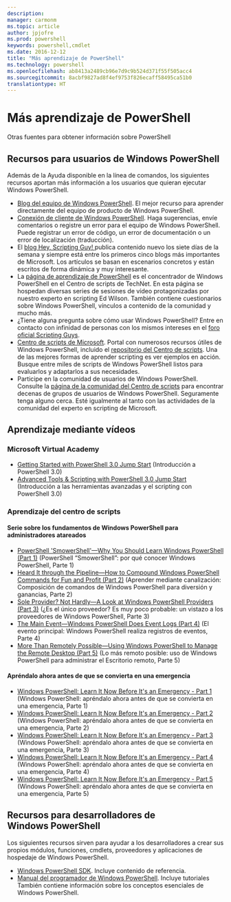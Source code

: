 ```yaml
---
description: 
manager: carmonm
ms.topic: article
author: jpjofre
ms.prod: powershell
keywords: powershell,cmdlet
ms.date: 2016-12-12
title: "Más aprendizaje de PowerShell"
ms.technology: powershell
ms.openlocfilehash: ab8413a2489cb96e7d9c9b524d371f55f505acc4
ms.sourcegitcommit: 8acbf9827ad8f4ef9753f826ecaff58495ca51b0
translationtype: HT
---
```

#  <a name="more-powershell-learning"></a>Más aprendizaje de PowerShell

Otras fuentes para obtener información sobre PowerShell  

## <a name="resources-for-windows-powershell-users"></a>Recursos para usuarios de Windows PowerShell

Además de la Ayuda disponible en la línea de comandos, los siguientes recursos aportan más información a los usuarios que quieran ejecutar Windows PowerShell.

-   [Blog del equipo de Windows PowerShell](http://blogs.msdn.com/b/powershell/). El mejor recurso para aprender directamente del equipo de producto de Windows PowerShell.
-   [Conexión de cliente de Windows PowerShell](http://Connect.Microsoft.com/PowerShell). Haga sugerencias, envíe comentarios o registre un error para el equipo de Windows PowerShell. Puede registrar un error de código, un error de documentación o un error de localización (traducción).
-   El [blog Hey, Scripting Guy! ](http://www.scriptingguys.com/blog) publica contenido nuevo los siete días de la semana y siempre está entre los primeros cinco blogs más importantes de Microsoft. Los artículos se basan en escenarios concretos y están escritos de forma dinámica y muy interesante.
-   La [página de aprendizaje de PowerShell](http://www.scriptingguys.com/learnpowershell) es el concentrador de Windows PowerShell en el Centro de scripts de TechNet. En esta página se hospedan diversas series de sesiones de vídeo protagonizadas por nuestro experto en scripting Ed Wilson. También contiene cuestionarios sobre Windows PowerShell, vínculos a contenido de la comunidad y mucho más.
-   ¿Tiene alguna pregunta sobre cómo usar Windows PowerShell? Entre en contacto con infinidad de personas con los mismos intereses en el [foro oficial Scripting Guys](http://social.technet.microsoft.com/forums/itcg/threads/).
-   [Centro de scripts de Microsoft](https://technet.microsoft.com/scriptcenter). Portal con numerosos recursos útiles de Windows PowerShell, incluido el [repositorio del Centro de scripts](http://gallery.technet.microsoft.com/scriptcenter/). Una de las mejores formas de aprender scripting es ver ejemplos en acción. Busque entre miles de scripts de Windows PowerShell listos para evaluarlos y adaptarlos a sus necesidades.
-   Participe en la comunidad de usuarios de Windows PowerShell. Consulte la [página de la comunidad del Centro de scripts](https://technet.microsoft.com/scriptcenter/hh182567.aspx) para encontrar decenas de grupos de usuarios de Windows PowerShell. Seguramente tenga alguno cerca. Esté igualmente al tanto con las actividades de la comunidad del experto en scripting de Microsoft.

## <a name="video-training"></a>Aprendizaje mediante vídeos

###  <a name="microsoft-virtual-academy"></a>Microsoft Virtual Academy
-  [Getting Started with PowerShell 3.0 Jump Start](https://mva.microsoft.com/en-US/training-courses/getting-started-with-powershell-30-jump-start-8276) (Introducción a PowerShell 3.0)
-  [Advanced Tools & Scripting with PowerShell 3.0 Jump Start](https://mva.microsoft.com/en-US/training-courses/advanced-tools-scripting-with-powershell-30-jump-start-8231) (Introducción a las herramientas avanzadas y el scripting con PowerShell 3.0)

###  <a name="script-center-learn"></a>Aprendizaje del centro de scripts
####  <a name="windows-powershell-essentials-for-the-busy-admin-series"></a>Serie sobre los fundamentos de Windows PowerShell para administradores atareados
-  [PowerShell 'SmowerShell'—Why You Should Learn Windows PowerShell &#40;Part 1&#41;](http://dlbmodigital.microsoft.com/webcasts/wmv/23976_Dnl_L.wmv) (PowerShell “SmowerShell”: por qué conocer Windows PowerShell, Parte 1)
-  [Heard It through the Pipeline—How to Compound Windows PowerShell Commands for Fun and Profit &#40;Part 2&#41;](http://dlbmodigital.microsoft.com/webcasts/wmv/23977_Dnl_L.wmv) (Aprender mediante canalización: Composición de comandos de Windows PowerShell para diversión y ganancias, Parte 2)
-  [Sole Provider? Not Hardly—A Look at Windows PowerShell Providers &#40;Part 3&#41;](http://dlbmodigital.microsoft.com/webcasts/wmv/23978_Dnl_L.wmv) (¿Es el único proveedor? Es muy poco probable: un vistazo a los proveedores de Windows PowerShell, Parte 3)
-  [The Main Event—Windows PowerShell Does Event Logs &#40;Part 4&#41;](http://dlbmodigital.microsoft.com/webcasts/wmv/23979_Dnl_L.wmv) (El evento principal: Windows PowerShell realiza registros de eventos, Parte 4)
-  [More Than Remotely Possible—Using Windows PowerShell to Manage the Remote Desktop &#40;Part 5&#41;](http://dlbmodigital.microsoft.com/webcasts/wmv/23980_Dnl_L.wmv) (Lo más remoto posible: uso de Windows PowerShell para administrar el Escritorio remoto, Parte 5)

#### <a name="learn-it-now-before-its-an-emergency"></a>Apréndalo ahora antes de que se convierta en una emergencia
-  [Windows PowerShell: Learn It Now Before It's an Emergency - Part 1](http://dlbmodigital.microsoft.com/webcasts/wmv/1032481530_Dnl_L.wmv) (Windows PowerShell: apréndalo ahora antes de que se convierta en una emergencia, Parte 1)
-  [Windows PowerShell: Learn It Now Before It's an Emergency - Part 2](http://dlbmodigital.microsoft.com/webcasts/wmv/1032481542_Dnl_L.wmv) (Windows PowerShell: apréndalo ahora antes de que se convierta en una emergencia, Parte 2)
-  [Windows PowerShell: Learn It Now Before It's an Emergency - Part 3](http://dlbmodigital.microsoft.com/webcasts/wmv/1032481548_Dnl_L.wmv) (Windows PowerShell: apréndalo ahora antes de que se convierta en una emergencia, Parte 3)
-  [Windows PowerShell: Learn It Now Before It's an Emergency - Part 4](http://dlbmodigital.microsoft.com/webcasts/wmv/1032481552_Dnl_L.wmv) (Windows PowerShell: apréndalo ahora antes de que se convierta en una emergencia, Parte 4)
-  [Windows PowerShell: Learn It Now Before It's an Emergency - Part 5](http://dlbmodigital.microsoft.com/webcasts/wmv/1032481554_Dnl_L.wmv) (Windows PowerShell: apréndalo ahora antes de que se convierta en una emergencia, Parte 5)

## <a name="resources-for-windows-powershell-developers"></a>Recursos para desarrolladores de Windows PowerShell

Los siguientes recursos sirven para ayudar a los desarrolladores a crear sus propios módulos, funciones, cmdlets, proveedores y aplicaciones de hospedaje de Windows PowerShell.

-   [Windows PowerShell SDK](http://go.microsoft.com/fwlink/p/?LinkID=89595). Incluye contenido de referencia.
-   [Manual del programador de Windows PowerShell](http://go.microsoft.com/fwlink/p/?LinkID=89596). Incluye tutoriales También contiene información sobre los conceptos esenciales de Windows PowerShell.

